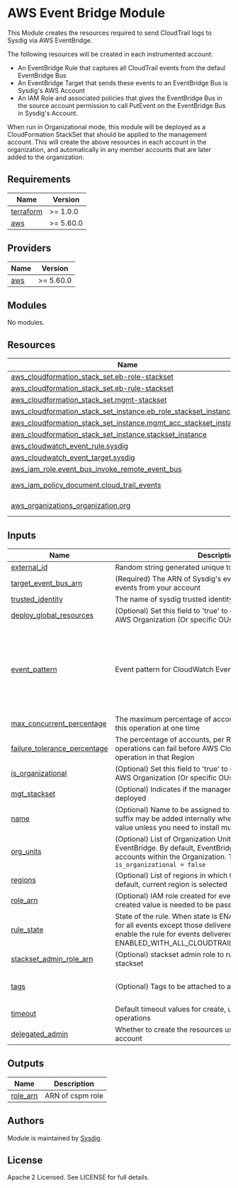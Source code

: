# AWS Event Bridge Module

This Module creates the resources required to send CloudTrail logs to Sysdig via AWS EventBridge.

The following resources will be created in each instrumented account:
- An EventBridge Rule that captures all CloudTrail events from the defaul EventBridge Bus
- An EventBridge Target that sends these events to an EventBridge Bus is Sysdig's AWS Account
- An IAM Role and associated policies that gives the EventBridge Bus in the source account permission to call PutEvent on the EventBridge Bus in Sysdig's Account.

When run in Organizational mode, this module will be deployed as a CloudFormation StackSet that should be applied to the management account. This will create the above resources in each account in the organization, and automatically in any member accounts that are later added to the organization.


<!-- BEGINNING OF PRE-COMMIT-TERRAFORM DOCS HOOK -->
## Requirements

| Name | Version |
|------|---------|
| <a name="requirement_terraform"></a> [terraform](#requirement\_terraform) | >= 1.0.0 |
| <a name="requirement_aws"></a> [aws](#requirement\_aws) | >= 5.60.0 |

## Providers

| Name | Version |
|------|---------|
| <a name="provider_aws"></a> [aws](#provider\_aws) | >= 5.60.0 |

## Modules

No modules.

## Resources

| Name | Type |
|------|------|
| [aws_cloudformation_stack_set.eb-role-stackset](https://registry.terraform.io/providers/hashicorp/aws/latest/docs/resources/cloudformation_stack_set) | resource |
| [aws_cloudformation_stack_set.eb-rule-stackset](https://registry.terraform.io/providers/hashicorp/aws/latest/docs/resources/cloudformation_stack_set) | resource |
| [aws_cloudformation_stack_set.mgmt-stackset](https://registry.terraform.io/providers/hashicorp/aws/latest/docs/resources/cloudformation_stack_set) | resource |
| [aws_cloudformation_stack_set_instance.eb_role_stackset_instance](https://registry.terraform.io/providers/hashicorp/aws/latest/docs/resources/cloudformation_stack_set_instance) | resource |
| [aws_cloudformation_stack_set_instance.mgmt_acc_stackset_instance](https://registry.terraform.io/providers/hashicorp/aws/latest/docs/resources/cloudformation_stack_set_instance) | resource |
| [aws_cloudformation_stack_set_instance.stackset_instance](https://registry.terraform.io/providers/hashicorp/aws/latest/docs/resources/cloudformation_stack_set_instance) | resource |
| [aws_cloudwatch_event_rule.sysdig](https://registry.terraform.io/providers/hashicorp/aws/latest/docs/resources/cloudwatch_event_rule) | resource |
| [aws_cloudwatch_event_target.sysdig](https://registry.terraform.io/providers/hashicorp/aws/latest/docs/resources/cloudwatch_event_target) | resource |
| [aws_iam_role.event_bus_invoke_remote_event_bus](https://registry.terraform.io/providers/hashicorp/aws/latest/docs/resources/iam_role) | resource |
| [aws_iam_policy_document.cloud_trail_events](https://registry.terraform.io/providers/hashicorp/aws/latest/docs/data-sources/iam_policy_document) | data source |
| [aws_organizations_organization.org](https://registry.terraform.io/providers/hashicorp/aws/latest/docs/data-sources/organizations_organization) | data source |

## Inputs

| Name | Description | Type | Default | Required |
|------|-------------|------|---------|:--------:|
| <a name="input_external_id"></a> [external\_id](#input\_external\_id) | Random string generated unique to a customer | `string` | n/a | yes |
| <a name="input_target_event_bus_arn"></a> [target\_event\_bus\_arn](#input\_target\_event\_bus\_arn) | (Required) The ARN of Sysdig's event bus that will receive events from your account | `string` | n/a | yes |
| <a name="input_trusted_identity"></a> [trusted\_identity](#input\_trusted\_identity) | The name of sysdig trusted identity | `string` | n/a | yes |
| <a name="input_deploy_global_resources"></a> [deploy\_global\_resources](#input\_deploy\_global\_resources) | (Optional) Set this field to 'true' to deploy EventBridge to an AWS Organization (Or specific OUs) | `bool` | `false` | no |
| <a name="input_event_pattern"></a> [event\_pattern](#input\_event\_pattern) | Event pattern for CloudWatch Event Rule | `string` | `"{\n  \"detail-type\": [\n    \"AWS API Call via CloudTrail\",\n    \"AWS Console Sign In via CloudTrail\",\n    \"AWS Service Event via CloudTrail\",\n    \"Object Access Tier Changed\",\n    \"Object ACL Updated\",\n    \"Object Created\",\n    \"Object Deleted\",\n    \"Object Restore Completed\",\n    \"Object Restore Expired\",\n    \"Object Restore Initiated\",\n    \"Object Storage Class Changed\",\n    \"Object Tags Added\",\n    \"Object Tags Deleted\",\n    \"GuardDuty Finding\"\n  ]\n}\n"` | no |
| <a name="input_max_concurrent_percentage"></a> [max\_concurrent\_percentage](#input\max\_concurrent\_percentage) | The maximum percentage of accounts in which to perform this operation at one time | `number` | `100` | no |
| <a name="input_failure_tolerance_percentage"></a> [failure\_tolerance\_percentage](#input\_failure\_tolerance\_percentage) | The percentage of accounts, per Region, for which stack operations can fail before AWS CloudFormation stops the operation in that Region | `number` | `90` | no |
| <a name="input_is_organizational"></a> [is\_organizational](#input\_is\_organizational) | (Optional) Set this field to 'true' to deploy EventBridge to an AWS Organization (Or specific OUs) | `bool` | `false` | no |
| <a name="input_mgt_stackset"></a> [mgt\_stackset](#input\_mgt\_stackset) | (Optional) Indicates if the management stackset should be deployed | `bool` | `true` | no |
| <a name="input_name"></a> [name](#input\_name) | (Optional) Name to be assigned to all child resources. A suffix may be added internally when required. Use default value unless you need to install multiple instances | `string` | `"sysdig"` | no |
| <a name="input_org_units"></a> [org\_units](#input\_org\_units) | (Optional) List of Organization Unit IDs in which to setup EventBridge. By default, EventBridge will be setup in all accounts within the Organization. This field is ignored if `is_organizational = false` | `set(string)` | `[]` | no |
| <a name="input_regions"></a> [regions](#input\_regions) | (Optional) List of regions in which to setup EventBridge. By default, current region is selected | `set(string)` | `[]` | no |
| <a name="input_role_arn"></a> [role\_arn](#input\_role\_arn) | (Optional) IAM role created for event-bridge. If already created value is needed to be passed | `string` | `""` | no |
| <a name="input_rule_state"></a> [rule\_state](#input\_rule\_state) | State of the rule. When state is ENABLED, the rule is enabled for all events except those delivered by CloudTrail. To also enable the rule for events delivered by CloudTrail, set state to ENABLED\_WITH\_ALL\_CLOUDTRAIL\_MANAGEMENT\_EVENTS. | `string` | `"ENABLED_WITH_ALL_CLOUDTRAIL_MANAGEMENT_EVENTS"` | no |
| <a name="input_stackset_admin_role_arn"></a> [stackset\_admin\_role\_arn](#input\_stackset\_admin\_role\_arn) | (Optional) stackset admin role to run SELF\_MANAGED stackset | `string` | `""` | no |
| <a name="input_tags"></a> [tags](#input\_tags) | (Optional) Tags to be attached to all Sysdig resources. | `map(string)` | <pre>{<br>  "product": "sysdig"<br>}</pre> | no |
| <a name="input_timeout"></a> [timeout](#input\_timeout) | Default timeout values for create, update, and delete operations | `string` | `"30m"` | no |
| <a name="delegated_admin"></a> [delegated_admin](#input\_delegated\_admin) | Whether to create the resources using an delegated admin account | `bool` | `false` | no |

## Outputs

| Name | Description |
|------|-------------|
| <a name="output_role_arn"></a> [role\_arn](#output\_role\_arn) | ARN of cspm role |
<!-- END OF PRE-COMMIT-TERRAFORM DOCS HOOK -->

## Authors

Module is maintained by [Sysdig](https://sysdig.com).

## License

Apache 2 Licensed. See LICENSE for full details.
